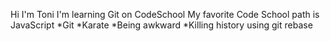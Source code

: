 Hi I'm Toni I'm learning Git on CodeSchool
My favorite Code School path is JavaScript
*Git
*Karate
*Being awkward
*Killing history using git rebase